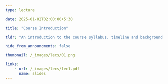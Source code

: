 ```yaml
---
type: lecture

date: 2025-01-02T02:00:00+5:30

title: "Course Introduction"

tldr: "An introduction to the course syllabus, timeline and background."

hide_from_announcments: false

thumbnail: /_images/lecs/01.png

links: 
    - url: /_images/lecs/lec1.pdf
      name: slides  
---
```

